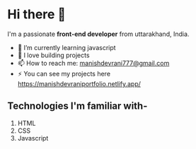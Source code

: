 # Hi there 👋
I'm a passionate **front-end developer** from uttarakhand, India.

- 🌱 I’m currently learning javascript
- 💬 I love building projects
- 📫 How to reach me: manishdevrani777@gmail.com
- ⚡ You can see my projects here https://manishdevraniportfolio.netlify.app/

## Technologies I'm familiar with-
1. HTML
1. CSS
1. Javascript
